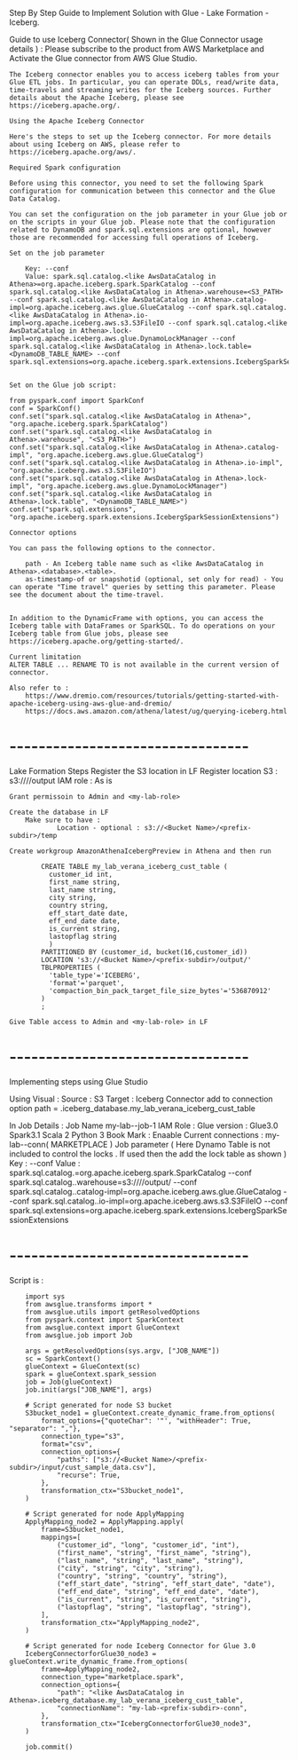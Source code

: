 Step By Step Guide to Implement Solution with Glue - Lake Formation - Iceberg.


Guide to use Iceberg Connector( Shown in the Glue Connector usage details ) : 
    Please subscribe to the product from AWS Marketplace and Activate the Glue connector from AWS Glue Studio.

    The Iceberg connector enables you to access iceberg tables from your Glue ETL jobs. In particular, you can operate DDLs, read/write data, time-travels and streaming writes for the Iceberg sources. Further details about the Apache Iceberg, please see https://iceberg.apache.org/.

    Using the Apache Iceberg Connector

    Here's the steps to set up the Iceberg connector. For more details about using Iceberg on AWS, please refer to https://iceberg.apache.org/aws/.

    Required Spark configuration

    Before using this connector, you need to set the following Spark configuration for communication between this connector and the Glue Data Catalog.

    You can set the configuration on the job parameter in your Glue job or on the scripts in your Glue job. Please note that the configuration related to DynamoDB and spark.sql.extensions are optional, however those are recommended for accessing full operations of Iceberg.

    Set on the job parameter

        Key: --conf
        Value: spark.sql.catalog.<like AwsDataCatalog in Athena>=org.apache.iceberg.spark.SparkCatalog --conf spark.sql.catalog.<like AwsDataCatalog in Athena>.warehouse=<S3_PATH> --conf spark.sql.catalog.<like AwsDataCatalog in Athena>.catalog-impl=org.apache.iceberg.aws.glue.GlueCatalog --conf spark.sql.catalog.<like AwsDataCatalog in Athena>.io-impl=org.apache.iceberg.aws.s3.S3FileIO --conf spark.sql.catalog.<like AwsDataCatalog in Athena>.lock-impl=org.apache.iceberg.aws.glue.DynamoLockManager --conf spark.sql.catalog.<like AwsDataCatalog in Athena>.lock.table=<DynamoDB_TABLE_NAME> --conf spark.sql.extensions=org.apache.iceberg.spark.extensions.IcebergSparkSessionExtensions


    Set on the Glue job script:

    from pyspark.conf import SparkConf
    conf = SparkConf()
    conf.set("spark.sql.catalog.<like AwsDataCatalog in Athena>", "org.apache.iceberg.spark.SparkCatalog")
    conf.set("spark.sql.catalog.<like AwsDataCatalog in Athena>.warehouse", "<S3_PATH>")
    conf.set("spark.sql.catalog.<like AwsDataCatalog in Athena>.catalog-impl", "org.apache.iceberg.aws.glue.GlueCatalog")
    conf.set("spark.sql.catalog.<like AwsDataCatalog in Athena>.io-impl", "org.apache.iceberg.aws.s3.S3FileIO")
    conf.set("spark.sql.catalog.<like AwsDataCatalog in Athena>.lock-impl", "org.apache.iceberg.aws.glue.DynamoLockManager")
    conf.set("spark.sql.catalog.<like AwsDataCatalog in Athena>.lock.table", "<DynamoDB_TABLE_NAME>")
    conf.set("spark.sql.extensions", "org.apache.iceberg.spark.extensions.IcebergSparkSessionExtensions")

    Connector options

    You can pass the following options to the connector.

        path - An Iceberg table name such as <like AwsDataCatalog in Athena>.<database>.<table>.
        as-timestamp-of or snapshotid (optional, set only for read) - You can operate "Time travel" queries by setting this parameter. Please see the document about the time-travel.


    In addition to the DynamicFrame with options, you can access the Iceberg table with DataFrames or SparkSQL. To do operations on your Iceberg table from Glue jobs, please see https://iceberg.apache.org/getting-started/.

    Current limitation
    ALTER TABLE ... RENAME TO is not available in the current version of connector.

    Also refer to :
        https://www.dremio.com/resources/tutorials/getting-started-with-apache-iceberg-using-aws-glue-and-dremio/
        https://docs.aws.amazon.com/athena/latest/ug/querying-iceberg.html


# ---------------------------------

Lake Formation Steps 
    Register the S3 location in LF
        Register location
            S3 : s3://<Bucket Name>/<prefix-subdir>/output 
            IAM role : As is 

    Grant permissoin to Admin and <my-lab-role> 

    Create the database in LF 
        Make sure to have : 
                Location - optional : s3://<Bucket Name>/<prefix-subdir>/temp

    Create workgroup AmazonAthenaIcebergPreview in Athena and then run 

            CREATE TABLE my_lab_verana_iceberg_cust_table (
              customer_id int,
              first_name string,
              last_name string,
              city string,
              country string,
              eff_start_date date,
              eff_end_date date,
              is_current string,
              lastopflag string
              ) 
            PARTITIONED BY (customer_id, bucket(16,customer_id)) 
            LOCATION 's3://<Bucket Name>/<prefix-subdir>/output/' 
            TBLPROPERTIES (
              'table_type'='ICEBERG',
              'format'='parquet',
              'compaction_bin_pack_target_file_size_bytes'='536870912' 
            )
            ;

    Give Table access to Admin and <my-lab-role> in LF


# ---------------------------------

Implementing steps using Glue Studio 

Using Visual :
    Source : S3 
    Target : Iceberg Connector
                add to connection option 
                    path = <like AwsDataCatalog in Athena>.iceberg_database.my_lab_verana_iceberg_cust_table


In Job Details : 
    Job Name my-lab-<prefix-subdir>-job-1
    IAM Role : <my-lab-role>
    Glue version : Glue3.0 Spark3.1 Scala 2 Python 3
    Book Mark : Enaable 
    Current connections : my-lab-<prefix-subdir>-conn( MARKETPLACE )
    Job parameter ( Here Dynamo Table is not included to control the locks . If used then the add the lock table as shown )
        Key : --conf 
            Value : spark.sql.catalog.<like AwsDataCatalog in Athena>=org.apache.iceberg.spark.SparkCatalog --conf spark.sql.catalog.<like AwsDataCatalog in Athena>.warehouse=s3://<Bucket Name>/<prefix-subdir>/output/ --conf spark.sql.catalog.<like AwsDataCatalog in Athena>.catalog-impl=org.apache.iceberg.aws.glue.GlueCatalog --conf spark.sql.catalog.<like AwsDataCatalog in Athena>.io-impl=org.apache.iceberg.aws.s3.S3FileIO --conf spark.sql.extensions=org.apache.iceberg.spark.extensions.IcebergSparkSessionExtensions


  
  
# ---------------------------------

  Script is : 

        import sys
        from awsglue.transforms import *
        from awsglue.utils import getResolvedOptions
        from pyspark.context import SparkContext
        from awsglue.context import GlueContext
        from awsglue.job import Job

        args = getResolvedOptions(sys.argv, ["JOB_NAME"])
        sc = SparkContext()
        glueContext = GlueContext(sc)
        spark = glueContext.spark_session
        job = Job(glueContext)
        job.init(args["JOB_NAME"], args)

        # Script generated for node S3 bucket
        S3bucket_node1 = glueContext.create_dynamic_frame.from_options(
            format_options={"quoteChar": '"', "withHeader": True, "separator": ","},
            connection_type="s3",
            format="csv",
            connection_options={
                "paths": ["s3://<Bucket Name>/<prefix-subdir>/input/cust_sample_data.csv"],
                "recurse": True,
            },
            transformation_ctx="S3bucket_node1",
        )

        # Script generated for node ApplyMapping
        ApplyMapping_node2 = ApplyMapping.apply(
            frame=S3bucket_node1,
            mappings=[
                ("customer_id", "long", "customer_id", "int"),
                ("first_name", "string", "first_name", "string"),
                ("last_name", "string", "last_name", "string"),
                ("city", "string", "city", "string"),
                ("country", "string", "country", "string"),
                ("eff_start_date", "string", "eff_start_date", "date"),
                ("eff_end_date", "string", "eff_end_date", "date"),
                ("is_current", "string", "is_current", "string"),
                ("lastopflag", "string", "lastopflag", "string"),
            ],
            transformation_ctx="ApplyMapping_node2",
        )

        # Script generated for node Iceberg Connector for Glue 3.0
        IcebergConnectorforGlue30_node3 = glueContext.write_dynamic_frame.from_options(
            frame=ApplyMapping_node2,
            connection_type="marketplace.spark",
            connection_options={
                "path": "<like AwsDataCatalog in Athena>.iceberg_database.my_lab_verana_iceberg_cust_table",
                "connectionName": "my-lab-<prefix-subdir>-conn",
            },
            transformation_ctx="IcebergConnectorforGlue30_node3",
        )

        job.commit()
